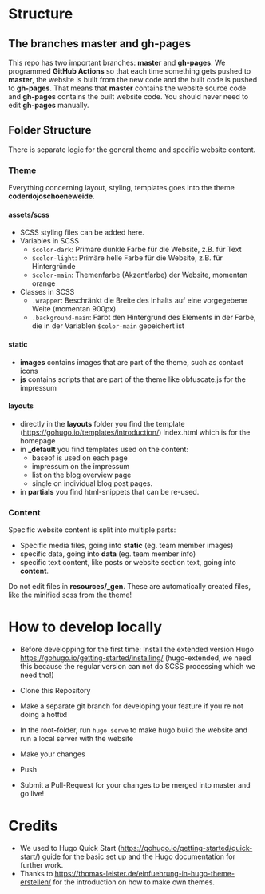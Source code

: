 # Structure

## The branches master and gh-pages
This repo has two important branches: **master** and **gh-pages**. We programmed **GitHub Actions** so that each time something gets pushed to **master**, the website is built from the new code and the built code is pushed to **gh-pages**. That means that **master** contains the website source code and **gh-pages** contains the built website code. You should never need to edit **gh-pages** manually.

## Folder Structure
There is separate logic for the general theme and specific website content. 

### Theme
Everything concerning layout, styling, templates goes into the theme **coderdojoschoeneweide**.

#### assets/scss
* SCSS styling files can be added here.
* Variables in SCSS
  * `$color-dark`: Primäre dunkle Farbe für die Website, z.B. für Text
  * `$color-light`: Primäre helle Farbe für die Website, z.B. für Hintergründe
  * `$color-main`: Themenfarbe (Akzentfarbe) der Website, momentan orange
* Classes in SCSS
  * `.wrapper`: Beschränkt die Breite des Inhalts auf eine vorgegebene Weite (momentan 900px)
  * `.background-main`: Färbt den Hintergrund des Elements in der Farbe, die in der Variablen `$color-main` gepeichert ist

#### static
* **images** contains images that are part of the theme, such as contact icons
* **js** contains scripts that are part of the theme like obfuscate.js for the impressum

#### layouts
* directly in the **layouts** folder you find the template (https://gohugo.io/templates/introduction/) index.html which is for the homepage
* in **\_default** you find templates used on the content:
  * baseof is used on each page
  * impressum on the impressum
  * list on the blog overview page
  * single on individual blog post pages.
* in **partials** you find html-snippets that can be re-used. 
  
### Content
Specific website content is split into multiple parts: 
* Specific media files, going into **static** (eg. team member images)
* specific data, going into **data** (eg. team member info)
* specific text content, like posts or website section text, going into **content**. 

Do not edit files in **resources/\_gen**. These are automatically created files, like the minified scss from the theme!

# How to develop locally
* Before developping for the first time: Install the extended version Hugo https://gohugo.io/getting-started/installing/ (hugo-extended, we need this because the regular version can not do SCSS processing which we need tho!)

* Clone this Repository
* Make a separate git branch for developing your feature if you're not doing a hotfix!
* In the root-folder, run `hugo serve` to make hugo build the website and run a local server with the website
* Make your changes
* Push
* Submit a Pull-Request for your changes to be merged into master and go live!

# Credits
* We used to Hugo Quick Start (https://gohugo.io/getting-started/quick-start/) guide for the basic set up and the Hugo documentation for further work.
* Thanks to https://thomas-leister.de/einfuehrung-in-hugo-theme-erstellen/ for the introduction on how to make own themes.
